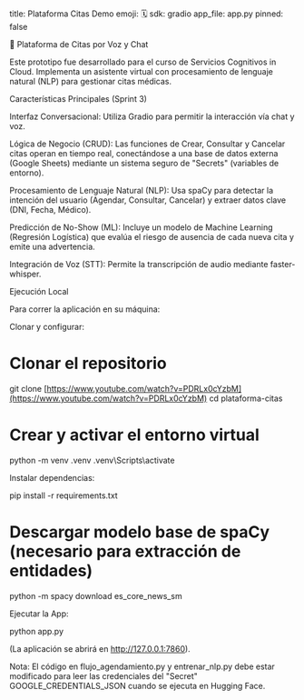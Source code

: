 title: Plataforma Citas Demo emoji: 🗓️ sdk: gradio app_file: app.py pinned: false

🤖 Plataforma de Citas por Voz y Chat

Este prototipo fue desarrollado para el curso de Servicios Cognitivos in Cloud. Implementa un asistente virtual con procesamiento de lenguaje natural (NLP) para gestionar citas médicas.

Características Principales (Sprint 3)

Interfaz Conversacional: Utiliza Gradio para permitir la interacción vía chat y voz.

Lógica de Negocio (CRUD): Las funciones de Crear, Consultar y Cancelar citas operan en tiempo real, conectándose a una base de datos externa (Google Sheets) mediante un sistema seguro de "Secrets" (variables de entorno).

Procesamiento de Lenguaje Natural (NLP): Usa spaCy para detectar la intención del usuario (Agendar, Consultar, Cancelar) y extraer datos clave (DNI, Fecha, Médico).

Predicción de No-Show (ML): Incluye un modelo de Machine Learning (Regresión Logística) que evalúa el riesgo de ausencia de cada nueva cita y emite una advertencia.

Integración de Voz (STT): Permite la transcripción de audio mediante faster-whisper.

Ejecución Local

Para correr la aplicación en su máquina:

Clonar y configurar:

# Clonar el repositorio
git clone [https://www.youtube.com/watch?v=PDRLx0cYzbM](https://www.youtube.com/watch?v=PDRLx0cYzbM)
cd plataforma-citas

# Crear y activar el entorno virtual
python -m venv .venv
.venv\Scripts\activate


Instalar dependencias:

pip install -r requirements.txt

# Descargar modelo base de spaCy (necesario para extracción de entidades)
python -m spacy download es_core_news_sm


Ejecutar la App:

python app.py


(La aplicación se abrirá en http://127.0.0.1:7860).

Nota: El código en flujo_agendamiento.py y entrenar_nlp.py debe estar modificado para leer las credenciales del "Secret" GOOGLE_CREDENTIALS_JSON  cuando se ejecuta en Hugging Face.